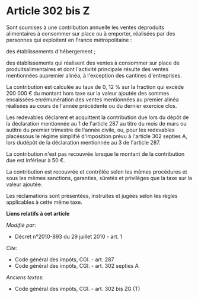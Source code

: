 # Article 302 bis Z

Sont soumises à une contribution annuelle les ventes deproduits alimentaires à consommer sur place ou à emporter, réalisées
par des personnes qui exploitent en France métropolitaine :

des établissements d'hébergement ;

des établissements qui réalisent des ventes à consommer sur place de produitsalimentaires et dont l'activité principale
résulte des ventes mentionnées aupremier alinéa, à l'exception des cantines d'entreprises. 

La contribution est calculée au taux de 0, 12 % sur la fraction qui excède 200 000 € du montant hors taxe sur la valeur
ajoutée des sommes encaissées enrémunération des ventes mentionnées au premier alinéa réalisées au cours de l'année
précédente ou du dernier exercice clos. 

Les redevables déclarent et acquittent la contribution due lors du dépôt de la déclaration mentionnée au 1 de l'article 287
au titre du mois de mars ou autitre du premier trimestre de l'année civile, ou, pour les redevables placéssous le régime
simplifié d'imposition prévu à l'article 302 septies A, lors dudépôt de la déclaration mentionnée au 3 de l'article 287. 

La contribution n'est pas recouvrée lorsque le montant de la contribution due est inférieur à 50 €. 

La contribution est recouvrée et contrôlée selon les mêmes procédures et sous les mêmes sanctions, garanties, sûretés et
privilèges que la taxe sur la valeur ajoutée. 

Les réclamations sont présentées, instruites et jugées selon les règles applicables à cette même taxe.

**Liens relatifs à cet article**

_Modifié par_:

  - Décret n°2010-893 du 29 juillet 2010 - art. 1

_Cite_:

  - Code général des impôts, CGI. - art. 287
  - Code général des impôts, CGI. - art. 302 septies A

_Anciens textes_:

  - Code général des impôts, CGI. - art. 302 bis ZG (T)
